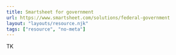 ```yaml
---
title: Smartsheet for government
url: https://www.smartsheet.com/solutions/federal-government
layout: "layouts/resource.njk"
tags: ["resource", "no-meta"]
---
```


TK